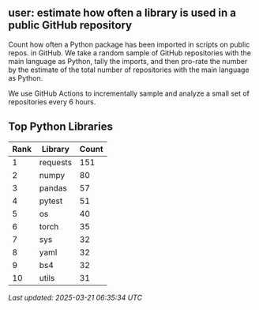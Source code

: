 ## user: estimate how often a library is used in a public GitHub repository

Count how often a Python package has been imported in scripts on public repos. in GitHub. We take a random sample of GitHub repositories with the main language as Python, tally the imports, and then pro-rate the number by the estimate of the total number of repositories with the main language as Python. 

We use GitHub Actions to incrementally sample and analyze a small set of repositories every 6 hours.

## Top Python Libraries

| Rank | Library | Count |
|------|---------|-------|
| 1 | requests | 151 |
| 2 | numpy | 80 |
| 3 | pandas | 57 |
| 4 | pytest | 51 |
| 5 | os | 40 |
| 6 | torch | 35 |
| 7 | sys | 32 |
| 8 | yaml | 32 |
| 9 | bs4 | 32 |
| 10 | utils | 31 |

*Last updated: 2025-03-21 06:35:34 UTC*

